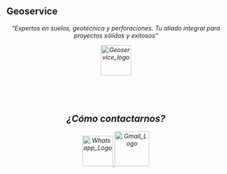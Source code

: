 ## Geoservice

<p align="center"><em>"Expertos en suelos, geotécnica y perforaciones. Tu aliado integral para proyectos sólidos y exitosos"</p> 
    <div align="center">
        <img src="https://res.cloudinary.com/nacho-morales/image/upload/v1684860890/Geoservice/Logo_hd_pjie2t.png" alt="Geoservice_logo" height="70" widtht"60"/>
    </div>

<br/> <br/>

#

</p><h2 align="center">¿Cómo contactarnos?</h2><p align="left"> 
<p align="center">
    <a href="https://wa.me/5492614241129" ><img src="https://cdn.icon-icons.com/icons2/729/PNG/512/whatsapp_icon-icons.com_62756.png" alt="Whatsapp_Logo" height="70" >
    <a href="mailto:geoservice@geoservice.com.ar" ><img src="https://cdn.icon-icons.com/icons2/2631/PNG/512/gmail_new_logo_icon_159149.png" alt="Gmail_Logo" height="80" >
     
</p>

#
